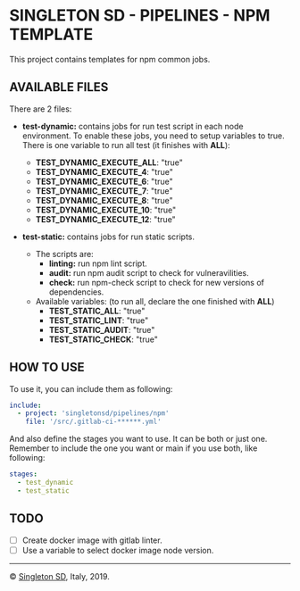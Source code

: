 # SINGLETON SD - PIPELINES - NPM TEMPLATE

This project contains templates for npm common jobs.

## AVAILABLE FILES

There are 2 files:

- **test-dynamic:** contains jobs for run test script in each node environment. To enable these jobs, you need to setup variables to true. There is one variable to run all test (it finishes with **ALL**):
  - **TEST_DYNAMIC_EXECUTE_ALL**: "true"
  - **TEST_DYNAMIC_EXECUTE_4**: "true"
  - **TEST_DYNAMIC_EXECUTE_6**: "true"
  - **TEST_DYNAMIC_EXECUTE_7**: "true"
  - **TEST_DYNAMIC_EXECUTE_8**: "true"
  - **TEST_DYNAMIC_EXECUTE_10**: "true"
  - **TEST_DYNAMIC_EXECUTE_12**: "true"

- **test-static:** contains jobs for run static scripts.
  - The scripts are:
    - **linting:** run npm lint script.
    - **audit:** run npm audit script to check for vulneravilities.
    - **check:** run npm-check script to check for new versions of dependencies.
  - Available variables: (to run all, declare the one finished with **ALL**)
    - **TEST_STATIC_ALL**: "true"
    - **TEST_STATIC_LINT**: "true"
    - **TEST_STATIC_AUDIT**: "true"
    - **TEST_STATIC_CHECK**: "true"

## HOW TO USE

To use it, you can include them as following:

```yaml
include:
  - project: 'singletonsd/pipelines/npm'
    file: '/src/.gitlab-ci-******.yml'
```

And also define the stages you want to use. It can be both or just one. Remember to include the one you want or main if you use both, like following:

```yaml
stages:
  - test_dynamic
  - test_static
```

## TODO

- [ ] Create docker image with gitlab linter.
- [ ] Use a variable to select docker image node version.

----------------------

© [Singleton SD](http://www.singletonsd.com), Italy, 2019.
